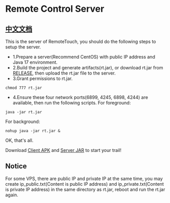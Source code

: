# Remote Control Server

## [中文文档](https://github.com/miekir163/RemoteControlServer/blob/main/READMECN.md)

This is the server of RemoteTouch, you should do the following steps to setup the server.
- 1.Prepare a server(Recommend CentOS) with public IP address and Java 17 environment.
- 2.Build the project and generate artifacts(rt.jar), or download rt.jar from [RELEASE](https://github.com/miekir163/RemoteControlOutput/tree/main/release), then upload the rt.jar file to the server.
- 3.Grant permissions to rt.jar.
```
chmod 777 rt.jar
```
- 4.Ensure these four network ports(6899, 4245, 6898, 4244) are available, then run the following scripts.
For foreground:
```
java -jar rt.jar
```

For background:
```
nohup java -jar rt.jar &
```

OK, that's all.

Download [Client APK](https://github.com/miekir163/RemoteControlOutput/blob/main/release/V1.0/rt_realease_v1.0.apk) and [Server JAR](https://github.com/miekir163/RemoteControlOutput/blob/main/release/V1.0/rt.jar) to start your trail!

## Notice
For some VPS, there are public IP and private IP at the same time, you may create ip_public.txt(Content is public IP address) and ip_private.txt(Content is private IP address) in the same directory as rt.jar, reboot and run the rt.jar again.
